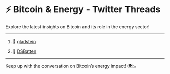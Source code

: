 # ⚡ Bitcoin & Energy - Twitter Threads

Explore the latest insights on Bitcoin and its role in the energy sector!

---

1. 🔗 [gladstein](https://twitter.com/gladstein/status/1750153851708338656?t=Jxxjfp0nqidN5SNzHskxKA&s=19)

2. 🔗 [DSBatten](https://x.com/DSBatten/status/1846205920381980725?t=W1DAZUelFyTpzUh25Obd-w&s=19)

---

Keep up with the conversation on Bitcoin’s energy impact! 🌍📉
